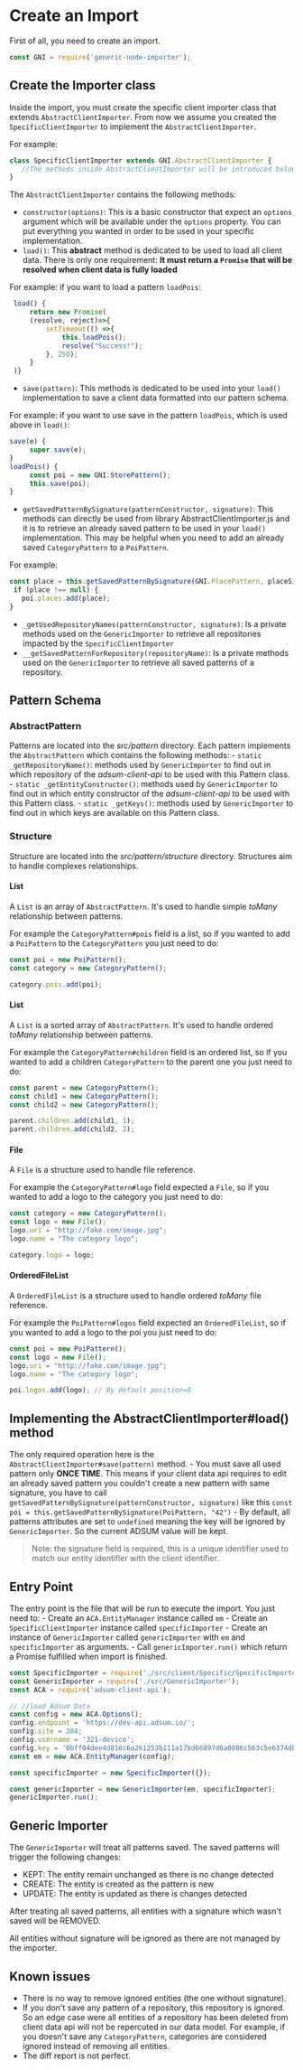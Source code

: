 # Create an Import

First of all, you need to create an import.
```javascript
const GNI = require('generic-node-importer');
```

## Create the Importer class

Inside the import, you must create the specific client importer class that extends `AbstractClientImporter`. From now we 
assume you created the `SpecificClientImporter` to implement the `AbstractClientImporter`.

For example:

```javascript
class SpecificClientImporter extends GNI.AbstractClientImporter {
   //The methods inside AbstractClientImporter will be introduced below
}
```

The `AbstractClientImporter` contains the following methods:
   - `constructor(options)`: This is a basic constructor that expect an `options` argument which will be available under
   the `options` property. You can put everything you wanted in order to be used in your specific implementation.
   - `load()`: This **abstract** method is dedicated to be used to load all client data. 
   There is only one requirement: **It must return a `Promise` that will be resolved when client data is fully loaded**
   
   For example: if you want to load a pattern `loadPois`:
   
   ```javascript
    load() {
        return new Promise(
        (resolve, reject)=>{
            setTimeout(() =>{
                this.loadPois();
                resolve("Success!");
            }, 250);
        }
    )}
   ```
   
   - `save(pattern)`: This methods is dedicated to be used into your `load()` implementation to save a client data formatted
   into our pattern schema. 
   
   For example: if you want to use save in the pattern `loadPois`, which is used above in `load()`:
   
   ```javascript
   save(e) {
        super.save(e);
   }
   loadPois() {
        const poi = new GNI.StorePattern();
        this.save(poi);
   }
   ```
   
   - `getSavedPatternBySignature(patternConstructor, signature)`: This methods can directly be used from library AbstractClientImporter.js and it is to retrieve an already saved pattern to be used in your `load()` implementation. This may be helpful when you need to add an already saved `CategoryPattern` to a `PoiPattern`.
   
   For example:
   
   ```javascript
   const place = this.getSavedPatternBySignature(GNI.PlacePattern, placeSignature);
  	if (place !== null) {
      poi.places.add(place);
   }
   ```
   
   - `_getUsedRepositoryNames(patternConstructor, signature)`: Is a private methods used on the `GenericImporter` to retrieve all repositories impacted
   by the `SpecificClientImporter`
   - `__getSavedPatternForRepository(repositoryName)`: Is a private methods used on the `GenericImporter` to retrieve all saved patterns
    of a repository.

## Pattern Schema

### AbstractPattern
Patterns are located into the _src/pattern_ directory. Each pattern implements the `AbstractPattern` which contains the 
following methods:
    - `static _getRepositoryName()`: methods used by `GenericImporter` to find out in which repository of the 
    _adsum-client-api_ to be used with this Pattern class.
    - `static _getEntityConstructor()`: methods used by `GenericImporter` to find out in which entity constructor of the 
    _adsum-client-api_ to be used with this Pattern class.
    - `static _getKeys()`: methods used by `GenericImporter` to find out in which keys are available on this Pattern class.
    
### Structure
Structure are located into the _src/pattern/structure_ directory. Structures aim to handle complexes relationships.

#### List
A `List` is an array of `AbstractPattern`. It's used to handle simple _toMany_ relationship between patterns. 

For example the `CategoryPattern#pois` field is a list, so if you wanted to add a `PoiPattern` to the `CategoryPattern` 
you just need to do:

```javascript
const poi = new PoiPattern();
const category = new CategoryPattern();

category.pois.add(poi);
```

#### List
A `List` is a sorted array of `AbstractPattern`. It's used to handle ordered _toMany_ relationship between patterns.

For example the `CategoryPattern#children` field is an ordered list, so if you wanted to add a children `CategoryPattern` 
to the parent one you just need to do:

```javascript
const parent = new CategoryPattern();
const child1 = new CategoryPattern();
const child2 = new CategoryPattern();

parent.children.add(child1, 1);
parent.children.add(child2, 2);
```

#### File
A `File` is a structure used to handle file reference. 

For example the `CategoryPattern#logo` field expected a `File`, so if you wanted to add a logo to the category you just 
need to do:

```javascript
const category = new CategoryPattern();
const logo = new File();
logo.uri = "http://fake.com/image.jpg";
logo.name = "The category logo";

category.logo = logo;
```

#### OrderedFileList
A `OrderedFileList` is a structure used to handle ordered _toMany_ file reference. 

For example the `PoiPattern#logos` field expected an `OrderedFileList`, so if you wanted to add a logo to the poi you just 
need to do:

```javascript
const poi = new PoiPattern();
const logo = new File();
logo.uri = "http://fake.com/image.jpg";
logo.name = "The category logo";

poi.logos.add(logo); // By default position=0
```

## Implementing the AbstractClientImporter#load() method

The only required operation here is the `AbstractClientImporter#save(pattern)` method. 
    - You must save all used pattern only __ONCE TIME__. This means if your client data api requires to edit an already 
    saved pattern you couldn't create a new pattern with same signature, you have to call
     `getSavedPatternBySignature(patternConstructor, signature)` like this `const poi = this.getSavedPatternBySignature(PoiPattern, "42")`
    - By default, all patterns attributes are set to `undefined` meaning the key will be ignored by `GenericImporter`. So
    the current ADSUM value will be kept.

> Note: the signature field is required, this is a unique identifier used to match our entity identifier with the client
identifier.

## Entry Point

The entry point is the file that will be run to execute the import. You just need to:
    - Create an `ACA.EntityManager` instance called `em`
    - Create an `SpecificClientImporter` instance called `specificImporter`
    - Create an instance of `GenericImporter` called `genericImporter` with `em` and `specificImporter` as arguments.
    - Call `genericImporter.run()` which return a Promise fulfilled when import is finished.

```javascript
const SpecificImporter = require('./src/client/Specific/SpecificImporter');
const GenericImporter = require('./src/GenericImporter');
const ACA = require('adsum-client-api');

// //load Adsum Data
const config = new ACA.Options();
config.endpoint = 'https://dev-api.adsum.io/';
config.site = 304;
config.username = '321-device';
config.key = '0bff04dee4d816c6a261253b111a17bd66897d6a0806c563c5e6374dbd3b7e81';
const em = new ACA.EntityManager(config);

const specificImporter = new SpecificImporter({});

const genericImporter = new GenericImporter(em, specificImporter);
genericImporter.run();
```
## Generic Importer

The `GenericImporter` will treat all patterns saved. The saved patterns will trigger the following changes:
- KEPT: The entity remain unchanged as there is no change detected
- CREATE: The entity is created as the pattern is new
- UPDATE: The entity is updated as there is changes detected

After treating all saved patterns, all entities with a signature which wasn't saved will be REMOVED.

All entities without signature will be ignored as there are not managed by the importer.


## Known issues

- There is no way to remove ignored entities (the one without signature).
- If you don't save any pattern of a repository, this repository is ignored. So an edge case were all entities of a 
repository has been deleted from client data api will not be repercuted in our data model. For example, if you doesn't 
save any `CategoryPattern`, categories are considered ignored instead of removing all entities.
- The diff report is not perfect.


